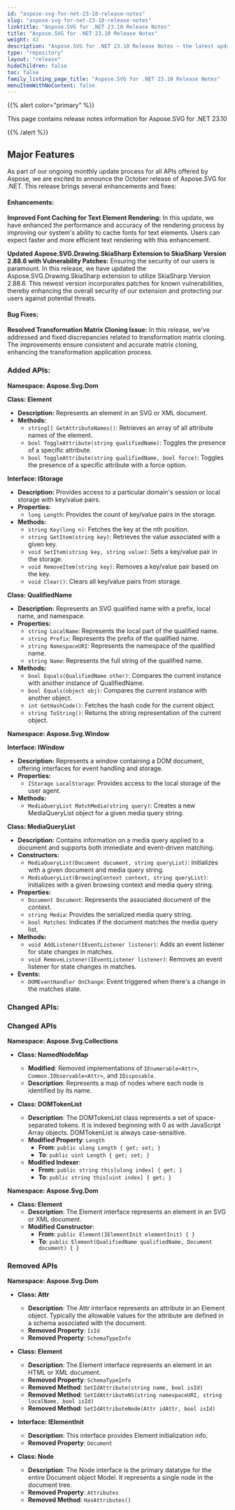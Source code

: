 ```yaml
---
id: "aspose-svg-for-net-23-10-release-notes"
slug: "aspose-svg-for-net-23-10-release-notes"
linktitle: "Aspose.SVG for .NET 23.10 Release Notes"
title: "Aspose.SVG for .NET 23.10 Release Notes"
weight: 42
description: "Aspose.SVG for .NET 23.10 Release Notes – the latest updates and fixes."
type: "repository"
layout: "release"
hideChildren: false
toc: false
family_listing_page_title: "Aspose.SVG for .NET 23.10 Release Notes"
menuItemWithNoContent: false
---
```

{{% alert color="primary" %}}

This page contains release notes information for Aspose.SVG for .NET 23.10

{{% /alert %}}

## **Major Features**

As part of our ongoing monthly update process for all APIs offered by Aspose, we are excited to announce the October release of Aspose.SVG for .NET. This release brings several enhancements and fixes:

#### **Enhancements:**

**Improved Font Caching for Text Element Rendering:** In this update, we have enhanced the performance and accuracy of the rendering process by improving our system's ability to cache fonts for text elements. Users can expect faster and more efficient text rendering with this enhancement.

**Updated Aspose.SVG.Drawing.SkiaSharp Extension to SkiaSharp Version 2.88.6 with Vulnerability Patches:** Ensuring the security of our users is paramount. In this release, we have updated the Aspose.SVG.Drawing.SkiaSharp extension to utilize SkiaSharp Version 2.88.6. This newest version incorporates patches for known vulnerabilities, thereby enhancing the overall security of our extension and protecting our users against potential threats.

#### **Bug Fixes:**

**Resolved Transformation Matrix Cloning Issue:** In this release, we've addressed and fixed discrepancies related to transformation matrix cloning. The improvements ensure consistent and accurate matrix cloning, enhancing the transformation application process.

### **Added APIs:**

**Namespace: Aspose.Svg.Dom**

**Class: Element**

- **Description:** Represents an element in an SVG or XML document.
- **Methods:**
  - `string[] GetAttributeNames()`: Retrieves an array of all attribute names of the element.
  - `bool ToggleAttribute(string qualifiedName)`: Toggles the presence of a specific attribute.
  - `bool ToggleAttribute(string qualifiedName, bool force)`: Toggles the presence of a specific attribute with a force option.

**Interface: IStorage**

- **Description:** Provides access to a particular domain's session or local storage with key/value pairs.
- **Properties:**
  - `long Length`: Provides the count of key/value pairs in the storage.
- **Methods:**
  - `string Key(long n)`: Fetches the key at the nth position.
  - `string GetItem(string key)`: Retrieves the value associated with a given key.
  - `void SetItem(string key, string value)`: Sets a key/value pair in the storage.
  - `void RemoveItem(string key)`: Removes a key/value pair based on the key.
  - `void Clear()`: Clears all key/value pairs from storage.

**Class: QualifiedName**

- **Description:** Represents an SVG qualified name with a prefix, local name, and namespace.
- **Properties:**
  - `string LocalName`: Represents the local part of the qualified name.
  - `string Prefix`: Represents the prefix of the qualified name.
  - `string NamespaceURI`: Represents the namespace of the qualified name.
  - `string Name`: Represents the full string of the qualified name.
- **Methods:**
  - `bool Equals(QualifiedName other)`: Compares the current instance with another instance of QualifiedName.
  - `bool Equals(object obj)`: Compares the current instance with another object.
  - `int GetHashCode()`: Fetches the hash code for the current object.
  - `string ToString()`: Returns the string representation of the current object.

**Namespace: Aspose.Svg.Window**

**Interface: IWindow**

- **Description:** Represents a window containing a DOM document, offering interfaces for event handling and storage.
- **Properties:**
  - `IStorage LocalStorage`: Provides access to the local storage of the user agent.
- **Methods:**
  - `MediaQueryList MatchMedia(string query)`: Creates a new MediaQueryList object for a given media query string.

**Class: MediaQueryList**

- **Description:** Contains information on a media query applied to a document and supports both immediate and event-driven matching.
- **Constructors:**
  - `MediaQueryList(Document document, string queryList)`: Initializes with a given document and media query string.
  - `MediaQueryList(BrowsingContext context, string queryList)`: Initializes with a given browsing context and media query string.
- **Properties:**
  - `Document Document`: Represents the associated document of the context.
  - `string Media`: Provides the serialized media query string.
  - `bool Matches`: Indicates if the document matches the media query list.
- **Methods:**
  - `void AddListener(IEventListener listener)`: Adds an event listener for state changes in matches.
  - `void RemoveListener(IEventListener listener)`: Removes an event listener for state changes in matches.
- **Events:**
  - `DOMEventHandler OnChange`: Event triggered when there's a change in the matches state.


### **Changed APIs:**

### Changed APIs

**Namespace: Aspose.Svg.Collections**

- **Class: NamedNodeMap**
  - **Modified**: Removed implementations of `IEnumerable<Attr>`, `Common.IObservable<Attr>`, and `IDisposable`.
  - **Description**: Represents a map of nodes where each node is identified by its name.
  
- **Class: DOMTokenList**
  - **Description**: The DOMTokenList class represents a set of space-separated tokens. It is indexed beginning with 0 as with JavaScript Array objects. DOMTokenList is always case-sensitive.
  - **Modified Property**: `Length`
    - **From**: `public ulong Length { get; set; }`
    - **To**: `public uint Length { get; set; }`
  - **Modified Indexer**:
    - **From**: `public string this[ulong index] { get; }`
    - **To**: `public string this[uint index] { get; }`

**Namespace: Aspose.Svg.Dom**

- **Class: Element**
  - **Description**: The Element interface represents an element in an SVG or XML document.
  - **Modified Constructor**:
    - **From**: `public Element(IElementInit elementInit) { }`
    - **To**: `public Element(QualifiedName qualifiedName, Document document) { }`


### **Removed APIs**

**Namespace: Aspose.Svg.Dom**

- **Class: Attr**
  - **Description**: The Attr interface represents an attribute in an Element object. Typically the allowable values for the attribute are defined in a schema associated with the document.
  - **Removed Property**: `IsId`
  - **Removed Property**: `SchemaTypeInfo`

- **Class: Element**
  - **Description**: The Element interface represents an element in an HTML or XML document.
  - **Removed Property**: `SchemaTypeInfo`
  - **Removed Method**: `SetIdAttribute(string name, bool isId)`
  - **Removed Method**: `SetIdAttributeNS(string namespaceURI, string localName, bool isId)`
  - **Removed Method**: `SetIdAttributeNode(Attr idAttr, bool isId)`

- **Interface: IElementInit**
  - **Description**: This interface provides Element initialization info.
  - **Removed Property**: `Document`

- **Class: Node**
  - **Description**: The Node interface is the primary datatype for the entire Document object Model. It represents a single node in the document tree.
  - **Removed Property**: `Attributes`
  - **Removed Method**: `HasAttributes()`



